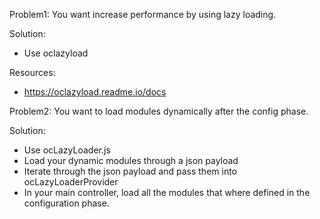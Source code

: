Problem1: You want increase performance by using lazy loading.

Solution: 
 - Use oclazyload


Resources:
 - https://oclazyload.readme.io/docs


Problem2: You want to load modules dynamically after the config phase.

Solution:

 - Use ocLazyLoader.js 
 - Load your dynamic modules through a json payload
 - Iterate through the json payload and pass them into ocLazyLoaderProvider
 - In your main controller, load all the modules that where defined in the configuration phase. 

 
